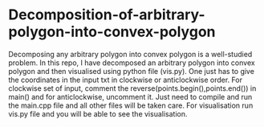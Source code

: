 # Decomposition-of-arbitrary-polygon-into-convex-polygon
Decomposing any arbitrary polygon into convex polygon is a well-studied problem. In this repo, I have decomposed an arbitrary polygon into convex polygon and then visualised using python file (vis.py). One just has to give the coordinates in the input txt in clockwise or anticlockwise order. For clockwise set of input, comment the reverse(points.begin(),points.end()) in main() and for anticlockwise, uncomment it.
Just need to compile and run the main.cpp file and all other files will be taken care.
For visualisation run vis.py file and you will be able to see the visualisation.
